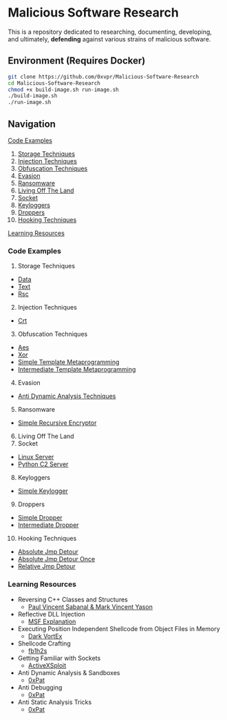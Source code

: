 # Malicious Software Research
This is a repository dedicated to researching, documenting, developing,  
and ultimately, **defending** against various strains of malicious software.

## Environment (Requires Docker)
```bash
git clone https://github.com/0xvpr/Malicious-Software-Research
cd Malicious-Software-Research
chmod +x build-image.sh run-image.sh
./build-image.sh
./run-image.sh
```

## Navigation
[Code Examples](#code-examples)
01. [Storage Techniques](#storage-techniques)
02. [Injection Techniques](#injection-techniques)
03. [Obfuscation Techniques](#obfuscation-techniques)
04. [Evasion](#evasion)
05. [Ransomware](#ransomware)
06. [Living Off The Land](#living-off-the-land)
07. [Socket](#socket)
08. [Keyloggers](#keyloggers)
09. [Droppers](#droppers)
10. [Hooking Techniques](#hooking-techniques)

[Learning Resources](#learning-resources)

### **Code Examples**
01. <a name='storage-techniques'>Storage Techniques</a>
  - <a href='https://github.com/0xvpr/Malicious-Software-Research/blob/main/01.storage-techniques/01.data'>Data</a>
  - <a href='https://github.com/0xvpr/Malicious-Software-Research/blob/main/01.storage-techniques/02.text'>Text</a>
  - <a href='https://github.com/0xvpr/Malicious-Software-Research/blob/main/01.storage-techniques/03.rsc'>Rsc</a>
02. <a name='injection-techniques'>Injection Techniques</a>
  - <a href='https://github.com/0xvpr/Malicious-Software-Research/blob/main/02.injection-techniques/01.crt'>Crt</a>
03. <a name='obfuscation-techniques'>Obfuscation Techniques</a>
  - <a href='https://github.com/0xvpr/Malicious-Software-Research/blob/main/03.obfuscation-techniques/01.aes'>Aes</a>
  - <a href='https://github.com/0xvpr/Malicious-Software-Research/blob/main/03.obfuscation-techniques/02.xor'>Xor</a>
  - <a href='https://github.com/0xvpr/Malicious-Software-Research/blob/main/03.obfuscation-techniques/03.simple-template-metaprogramming'>Simple Template Metaprogramming</a>
  - <a href='https://github.com/0xvpr/Malicious-Software-Research/blob/main/03.obfuscation-techniques/04.intermediate-template-metaprogramming'>Intermediate Template Metaprogramming</a>
04. <a name='evasion'>Evasion</a>
  - <a href='https://github.com/0xvpr/Malicious-Software-Research/blob/main/04.evasion/01.anti-dynamic-analysis-techniques'>Anti Dynamic Analysis Techniques</a>
05. <a name='ransomware'>Ransomware</a>
  - <a href='https://github.com/0xvpr/Malicious-Software-Research/blob/main/05.ransomware/01.simple-recursive-encryptor'>Simple Recursive Encryptor</a>
06. <a name='living-off-the-land'>Living Off The Land</a>
07. <a name='socket'>Socket</a>
  - <a href='https://github.com/0xvpr/Malicious-Software-Research/blob/main/07.socket/1.linux-server'>Linux Server</a>
  - <a href='https://github.com/0xvpr/Malicious-Software-Research/blob/main/07.socket/2.python-c2-server'>Python C2 Server</a>
08. <a name='keyloggers'>Keyloggers</a>
  - <a href='https://github.com/0xvpr/Malicious-Software-Research/blob/main/08.keyloggers/01.simple-keylogger'>Simple Keylogger</a>
09. <a name='droppers'>Droppers</a>
  - <a href='https://github.com/0xvpr/Malicious-Software-Research/blob/main/09.droppers/01.simple-dropper'>Simple Dropper</a>
  - <a href='https://github.com/0xvpr/Malicious-Software-Research/blob/main/09.droppers/02.intermediate-dropper'>Intermediate Dropper</a>
10. <a name='hooking-techniques'>Hooking Techniques</a>
  - <a href='https://github.com/0xvpr/Malicious-Software-Research/blob/main/10.hooking-techniques/01.absolute-jmp-detour'>Absolute Jmp Detour</a>
  - <a href='https://github.com/0xvpr/Malicious-Software-Research/blob/main/10.hooking-techniques/02.absolute-jmp-detour-once'>Absolute Jmp Detour Once</a>
  - <a href='https://github.com/0xvpr/Malicious-Software-Research/blob/main/10.hooking-techniques/03.relative-jmp-detour'>Relative Jmp Detour</a>


### **Learning Resources**
- Reversing C++ Classes and Structures
  - <a href="https://www.blackhat.com/presentations/bh-dc-07/Sabanal_Yason/Paper/bh-dc-07-Sabanal_Yason-WP.pdf">Paul Vincent Sabanal & Mark Vincent Yason</a>
- Reflective DLL Injection  
  - <a href="https://github.com/rapid7/metasploit-framework/wiki/Using-ReflectiveDll-Injection">MSF Explanation</a>  
- Executing Position Independent Shellcode from Object Files in Memory
  - <a href="https://bruteratel.com/research/feature-update/2021/01/30/OBJEXEC/">Dark VortEx</a>  
- Shellcode Crafting  
  - <a href="https://www.exploit-db.com/docs/english/13610-building-your-own-ud-shellcodes-part-1.pdf">fb1h2s</a>
- Getting Familiar with Sockets
  - <a href="https://www.youtube.com/watch?v=xCEKzqLTvqg&t=1185s">ActiveXSploit</a>
- Anti Dynamic Analysis & Sandboxes
  - <a href='https://0xpat.github.io/Malware_development_part_2/'>0xPat</a>
- Anti Debugging
  - <a href='https://0xpat.github.io/Malware_development_part_3/'>0xPat</a>
- Anti Static Analysis Tricks
  - <a href='https://0xpat.github.io/Malware_development_part_4/'>0xPat</a>
